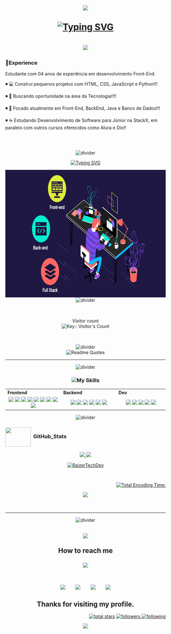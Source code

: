 <h1 align="center">
<img src="https://media.giphy.com/media/hvRJCLFzcasrR4ia7z/giphy.gif" width="28"> 

<a href="https://git.io/typing-svg"><img src="https://readme-typing-svg.herokuapp.com?font=Pacifico&size=27&pause=1000&color=54F73F&width=435&lines=Ol%C3%A1%2C+sou+Rafael+Raizer!;Seja+bem-vindo+ao+meu+GitHub!" alt="Typing SVG" /></a>

<img src="https://media.giphy.com/media/hvRJCLFzcasrR4ia7z/giphy.gif" width="28">

</h1>

### 🏅Experience

Estudante com 04 anos de experiência em desenvolvimento Front-End.

◾ 💻 Construí pequenos projetos com HTML, CSS, JavaScript e Python!!!

◾ 🔭 Buscando oportunidade na área da Tecnologia!!!!

◾ 🚀 Focado atualmente em Front-End, BackEnd, Java e Banco de Dados!!!

◾ ☕ Estudando Desenvolvimento de Software para Júnior na StackX, em paralelo com outros cursos oferecidos como Alura e Dio!!

<br><br>

<div align="center">
  <img src="./images/divider2.png" alt="divider"/>
</div>
 
 <div align="center" border-width= "2px"> 

 <p align="center">
<a href="https://git.io/typing-svg"><img src="https://readme-typing-svg.herokuapp.com?font=Pacifico&size=27&pause=1000&color=54F73F&background=080808C5&center=true&vCenter=true&multiline=true&random=false&width=435&lines=Estudante+Front-End+JR" alt="Typing SVG" /></a>
</p>
  
<img align="center" src="images/perfilprincipal-readme.gif" height="400em" width="150%" >
</div>


<div align="center">
  <img src="./images/divider2.png" alt="divider"/>
</div>
<br><br>

<p align="center"> 
  Visitor count<br>
  <img src="https://profile-counter.deno.dev/RaizerTechDev/count.svg" alt="Key:: Visitor's Count" />
</p>

<br>
<br>
<div align="center">
  <img src="./images/divider2.png" alt="divider"/>
</div>

<div align="center">
  <img src="https://quotes-github-readme.vercel.app/api?type=horizontal&theme=dracula" alt="Readme Quotes"/>
</div>

---

<div align="center">
  <img src="./images/divider1.png" alt="divider"/>
</div> 
<h3 align="center"><img src="./images/skills.webp" height="50"/>My Skills</h3>
  <table>
    <tr>
      <td valign="center" width="100px"><b>Frontend<b></td>
      <td valign="center" width="100px"><b>Backend<b></td>
      <td valign="center" width="100px"><b>Dev<b></td>
    </tr>
    <tr>
      <td valign="center" align="center" width="300px">
        <img src="https://img.shields.io/badge/HTML-blue" /> 
        <img src="https://img.shields.io/badge/CSS-blue" />
        <img src="https://img.shields.io/badge/JavaScript-blue" /> 
        <img src="https://img.shields.io/badge/TypeScript-blue" />
        <img src="https://img.shields.io/badge/React-blue" /> 
        <img src="https://img.shields.io/badge/Vue-blue" /> 
        <img src="https://img.shields.io/badge/Angular-blue" /> 
        <img src="https://img.shields.io/badge/Bootstrap-blue" /> 
        <img src="https://img.shields.io/badge/Tailwind-blue" /> 
        </td>      
      <td valign="center" align="center" width="300px">
        <img src="https://img.shields.io/badge/Django-blue" /> 
        <img src="https://img.shields.io/badge/Python-blue" /> 
        <img src="https://img.shields.io/badge/Pandas-blue" /> 
        <img src="https://img.shields.io/badge/Flask-blue" /> 
        <img src="https://img.shields.io/badge/Node.js-blue" /> 
        <img src="https://img.shields.io/badge/Express-blue" /> 
        </td>
      <td valign="center" align="center" width="300px">
        <img src="https://img.shields.io/badge/AWS-blue" /> 
        <img src="https://img.shields.io/badge/MySQL-blue" /> 
        <img src="https://img.shields.io/badge/NoSQL-blue" /> 
        <img src="https://img.shields.io/badge/MongoDB-blue" /> 
        <img src="https://img.shields.io/badge/PostgreSQL-blue" /> 
      </td>
    </tr>
  </table>
<div align="center">
  <img src="./images/divider2.png" alt="divider"/>
</div>

### <img src="https://media.giphy.com/media/l378c04F2fjeZ7vH2/giphy.gif" align="center"  height="60" width="80"> &nbsp;GitHub_Stats

  <div align="center">
  <a href="https://github.com/RaizerTechDev">   
<img height="200em", width "200em" src="https://github-readme-stats.vercel.app/api?username=RaizerTechDev&show_icons=true&theme=radical&hide_border=true&show_icons=True&layout=compact"/>
<img height="200em", width "200em" src="https://github-readme-stats.vercel.app/api/top-langs/?username=RaizerTechDev&theme=radical&hide_border=true&show_icons=True&layout=compact"/>

<p><img src="https://github-readme-streak-stats.herokuapp.com/?user=RaizerTechDev&theme=dark" alt="RaizerTechDev" /></p>  
<br>

<div align="right">

[![Total Encoding Time:](https://github-readme-stats.vercel.app/api/wakatime?username=@ToothyDev&theme=radical&hide_border=true&show_icons=True&layout=compact)](https://github.com/RaizerTechDev/RaizerTechDev)

</div>

<div align="center">
                                                                                                      
 <p><img src="https://github-profile-trophy.vercel.app/?username=RaizerTechDev&row=1&column=6&theme=dracula&margin-w=15&margin-h=15"/></p>                                                             
</div>

 </div align="left">
 <br>

---

<div align="center">
  <img src="./images/divider2.png" alt="divider"/>
</div> 

<h2 align="center">

<img src='https://raw.githubusercontent.com/ShahriarShafin/ShahriarShafin/main/Assets/handshake.gif' width="100px" />

How to reach me


<img src='https://raw.githubusercontent.com/ShahriarShafin/ShahriarShafin/main/Assets/handshake.gif' width="100px" />

</h2>

<br />

<p align="center">
    <a href= "https://api.whatsapp.com/send/?phone=47999327137" target="_blank" rel="noopener noreferrer"><img src="./images/whatsapp.svg"  width="50" /></a>
  &nbsp;&nbsp;&nbsp;&nbsp;&nbsp;&nbsp;
 <a href= "https://www.linkedin.com/in/rafael-raizer/" target="_blank" rel="noopener noreferrer"><img src="./images/icons8-linkedin-512.png" width="50" /></a>  
  &nbsp;&nbsp;&nbsp;&nbsp;&nbsp;&nbsp;
  <a href="mailto:rafael.dev.raizer@gmail.com" target="_blank" rel="noopener noreferrer"><img src="https://img.icons8.com/fluency/2x/gmail-new.png"  width="50" /></a>
  &nbsp;&nbsp;&nbsp;&nbsp;&nbsp;&nbsp;
  <a href= "https://t.me/RafaRaizer76" target="_blank" rel="noopener noreferrer"><img src="./images/icons8-telegram-650.png"  width="50" /></a>
</p>
<h2 align="center"> Thanks for visiting my profile. </h2>

<p align="right">
<a href="https://github.com/RaizerTechDev?tab=repositories&sort=stargazers">
    <img alt="total stars" title="Total stars on GitHub" src="https://custom-icon-badges.herokuapp.com/badge/dynamic/json?logo=star&color=55960c&labelColor=488207&label=Stars&style=for-the-badge&query=%24.stars&url=https://api.github-star-counter.workers.dev/user/RaizerTechDev"/></a>
<a href="https://github.com/RaizerTechDev?tab=followers">

<!-- Followers -->
<a href="https://github.com/RaizerTechDev?tab=followers">
    <img alt="followers" title="Follow me on Github" src="https://img.shields.io/github/followers/RaizerTechDev?color=236ad3&labelColor=1155ba&style=for-the-badge&logo=github&label=Follow&logoColor=white"/>
</a>

<a href="https://github.com/RaizerTechDev?tab=following">
    <img alt="following" src="https://img.shields.io/github/followers/RaizerTechDev?color=ff69b4&labelColor=db7093&style=for-the-badge&logo=github&label=Followers&logoColor=white"/>
</a>

</p>

<p align="center">
  <img src="https://capsule-render.vercel.app/api?type=waving&color=gradient&height=65&section=footer"/>
</p>
</p>

